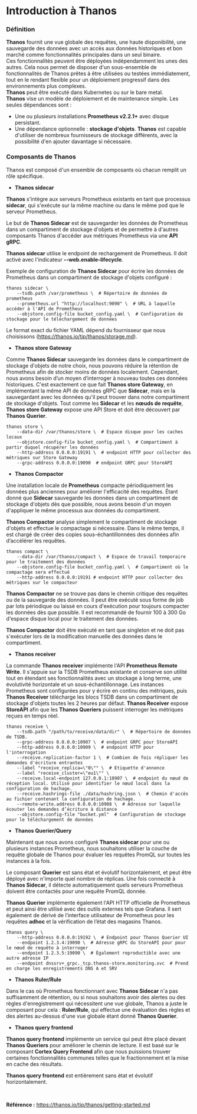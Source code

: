 # Introduction à Thanos

### Définition

**Thanos** fournit une vue globale des requêtes, une haute disponibilité, une sauvegarde des données avec un accès aux données historiques et bon marché comme fonctionnalités principales dans un seul binaire.
<br>
Ces fonctionnalités peuvent être déployées indépendamment les unes des autres. Cela nous permet de disposer d'un sous-ensemble de fonctionnalités de Thanos prêtes à être utilisées ou testées immédiatement, tout en le rendant flexible pour un déploiement progressif dans des environnements plus complexes.
<br>
**Thanos** peut être exécuté dans Kubernetes ou sur le bare metal.
<br>
**Thanos** vise un modèle de déploiement et de maintenance simple. Les seules dépendances sont :

- Une ou plusieurs installations **Prometheus v2.2.1+** avec disque persistant.
- Une dépendance optionnelle : **stockage d'objets**. **Thanos** est capable d'utiliser de nombreux fournisseurs de stockage différents, avec la possibilité d'en ajouter davantage si nécessaire.

### Composants de Thanos

Thanos est composé d'un ensemble de composants où chacun remplit un rôle spécifique.

- **Thanos sidecar**

**Thanos** s'intègre aux serveurs Prometheus existants en tant que processus **sidecar**, qui s'exécute sur la même machine ou dans le même pod que le serveur Prometheus.

Le but de **Thanos Sidecar** est de sauvegarder les données de Prometheus dans un compartiment de stockage d'objets et de permettre à d'autres composants Thanos d'accéder aux métriques Prometheus via une **API gRPC**.

**Thanos sidecar** utilise le endpoint de rechargement de Prometheus. Il doit activé avec l'indicateur **--web.enable-lifecycle**.

Exemple de configuration de **Thanos Sidecar** pour écrire les données de Prometheus dans un compartiment de stockage d'objets configuré :

```
thanos sidecar \
    --tsdb.path /var/prometheus \  # Répertoire de données de prometheus
    --prometheus.url "http://localhost:9090" \  # URL à laquelle accéder à l'API de Prometheus
    --objstore.config-file bucket_config.yaml \  # Configuration de stockage pour le téléchargement de données
```

Le format exact du fichier YAML dépend du fournisseur que nous choisissons (https://thanos.io/tip/thanos/storage.md).

- **Thanos store Gateway**

Comme **Thanos Sidecar** sauvegarde les données dans le compartiment de stockage d'objets de notre choix, nous pouvons réduire la rétention de Prometheus afin de stocker moins de données localement. Cependant, nous avons besoin d’un moyen d’interroger à nouveau toutes ces données historiques. C'est exactement ce que fait **Thanos store Gateway**, en implémentant la même API de données gRPC que **Sidecar**, mais en la sauvegardant avec les données qu'il peut trouver dans notre compartiment de stockage d'objets. Tout comme les **Sidecar** et les **nœuds de requête**, **Thanos store Gateway** expose une API Store et doit être découvert par **Thanos Querier**.

```
thanos store \
    --data-dir /var/thanos/store \  # Espace disque pour les caches locaux
    --objstore.config-file bucket_config.yaml \  # Compartiment à partir duquel récupérer les données
    --http-address 0.0.0.0:19191 \  # endpoint HTTP pour collecter des métriques sur Store Gateway
    --grpc-address 0.0.0.0:19090  # endpoint GRPC pour StoreAPI
```

- **Thanos Compactor**

Une installation locale de **Prometheus** compacte périodiquement les données plus anciennes pour améliorer l'efficacité des requêtes. Étant donné que **Sidecar** sauvegarde les données dans un compartiment de stockage d'objets dès que possible, nous avons besoin d'un moyen d'appliquer le même processus aux données du compartiment.

**Thanos Compactor** analyse simplement le compartiment de stockage d'objets et effectue le compactage si nécessaire. Dans le même temps, il est chargé de créer des copies sous-échantillonnées des données afin d’accélérer les requêtes.

```
thanos compact \
    --data-dir /var/thanos/compact \  # Espace de travail temporaire pour le traitement des données
    --objstore.config-file bucket_config.yaml \  # Compartiment où le compactage sera effectué
    --http-address 0.0.0.0:19191 # endpoint HTTP pour collecter des métriques sur le compacteur
```

**Thanos Compactor** ne se trouve pas dans le chemin critique des requêtes ou de la sauvegarde des données. Il peut être exécuté sous forme de job par lots périodique ou laissé en cours d'exécution pour toujours compacter les données dès que possible. Il est recommandé de fournir 100 à 300 Go d'espace disque local pour le traitement des données.

**Thanos Compactor** doit être exécuté en tant que singleton et ne doit pas s'exécuter lors de la modification manuelle des données dans le compartiment.

- **Thanos receiver**

La commande **Thanos receiver** implémente l'API **Prometheus Remote Write**. Il s'appuie sur la TSDB Prometheus existante et conserve son utilité tout en étendant ses fonctionnalités avec un stockage à long terme, une évolutivité horizontale et un sous-échantillonnage. Les instances Prometheus sont configurées pour y écrire en continu des métriques, puis **Thanos Receiver** télécharge les blocs TSDB dans un compartiment de stockage d'objets toutes les 2 heures par défaut. **Thanos Receiver** expose **StoreAPI** afin que les **Thanos Queriers** puissent interroger les métriques reçues en temps réel.

```
thanos receive \
    --tsdb.path "/path/to/receive/data/dir" \  # Répertoire de données de TSDB. 
    --grpc-address 0.0.0.0:10907 \  # endpoint GRPC pour StoreAPI
    --http-address 0.0.0.0:10909 \  # endpoint HTTP pour l'interrogation
    --receive.replication-factor 1 \  # Combien de fois répliquer les demandes d'écriture entrantes
    --label "receive_replica=\"0\"" \  # Etiquette d'annonce
    --label "receive_cluster=\"eu1\"" \
    --receive.local-endpoint 127.0.0.1:10907 \  # endpoint du nœud de réception local. Utilisé pour identifier le nœud local dans la configuration de hachage.
    --receive.hashrings-file ./data/hashring.json \  # Chemin d'accès au fichier contenant la configuration de hachage.
    --remote-write.address 0.0.0.0:10908 \  # Adresse sur laquelle écouter les demandes d’écriture à distance
    --objstore.config-file "bucket.yml"  # Configuration de stockage pour le téléchargement de données
```

- **Thanos Querier/Query**

Maintenant que nous avons configuré **Thanos sidecar** pour une ou plusieurs instances Prometheus, nous souhaitons utiliser la couche de requête globale de Thanos pour évaluer les requêtes PromQL sur toutes les instances à la fois.

Le composant **Querier** est sans état et évolutif horizontalement, et peut être déployé avec n'importe quel nombre de réplicas. Une fois connecté à **Thanos Sidecar**, il détecte automatiquement quels serveurs Prometheus doivent être contactés pour une requête PromQL donnée.

**Thanos Querier** implémente également l'API HTTP officielle de Prometheus et peut ainsi être utilisé avec des outils externes tels que Grafana. Il sert également de dérivé de l’interface utilisateur de Prometheus pour les requêtes **adhoc** et la vérification de l’état des magasins Thanos.

```
thanos query \
    --http-address 0.0.0.0:19192 \  # Endpoint pour Thanos Querier UI
    --endpoint 1.2.3.4:19090 \  # Adresse gRPC du StoreAPI pour pour le nœud de requête à interroger
    --endpoint 1.2.3.5:19090 \  # Également reproductible avec une autre adresse IP
    --endpoint dnssrv+_grpc._tcp.thanos-store.monitoring.svc  # Prend en charge les enregistrements DNS A et SRV
```

- **Thanos Ruler/Rule**

Dans le cas où Prometheus fonctionnant avec **Thanos Sidecar** n'a pas suffisamment de rétention, ou si nous souhaitons avoir des alertes ou des règles d'enregistrement qui nécessitent une vue globale, Thanos a juste le composant pour cela : **Ruler/Rule**, qui effectue une évaluation des règles et des alertes au-dessus d'une vue globale étant donné **Thanos Querier**.


- **Thanos query frontend**

**Thanos query frontend** implémente un service qui peut être placé devant **Thanos Queriers** pour améliorer le chemin de lecture. Il est basé sur le composant **Cortex Query Frontend** afin que nous puissions trouver certaines fonctionnalités communes telles que le fractionnement et la mise en cache des résultats.

**Thanos query frontend** est entièrement sans état et évolutif horizontalement.

<br>

**Référence :** https://thanos.io/tip/thanos/getting-started.md